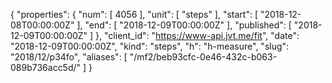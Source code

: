 {
  "properties": {
    "num": [
      4056
    ],
    "unit": [
      "steps"
    ],
    "start": [
      "2018-12-08T00:00:00Z"
    ],
    "end": [
      "2018-12-09T00:00:00Z"
    ],
    "published": [
      "2018-12-09T00:00:00Z"
    ]
  },
  "client_id": "https://www-api.jvt.me/fit",
  "date": "2018-12-09T00:00:00Z",
  "kind": "steps",
  "h": "h-measure",
  "slug": "2018/12/p34fo",
  "aliases": [
    "/mf2/beb93cfc-0e46-432c-b063-089b736acc5d/"
  ]
}
